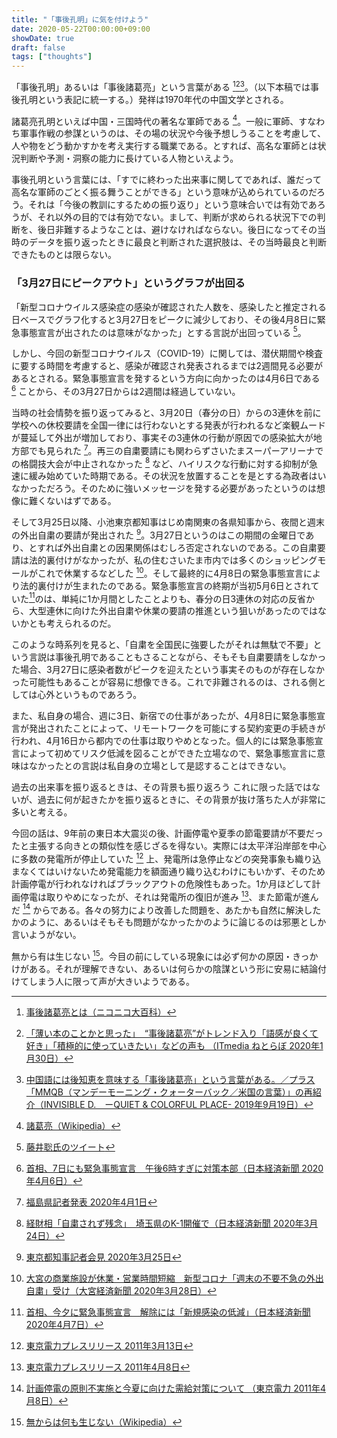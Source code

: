 ```yaml
---
title: "「事後孔明」に気を付けよう"
date: 2020-05-22T00:00:00+09:00
showDate: true
draft: false
tags: ["thoughts"]
---
```

「事後孔明」あるいは「事後諸葛亮」という言葉がある [^1][^2][^3]。（以下本稿では事後孔明という表記に統一する。）発祥は1970年代の中国文学とされる。

諸葛亮孔明といえば中国・三国時代の著名な軍師である [^4]。一般に軍師、すなわち軍事作戦の参謀というのは、その場の状況や今後予想しうることを考慮して、人や物をどう動かすかを考え実行する職業である。とすれば、高名な軍師とは状況判断や予測・洞察の能力に長けている人物といえよう。

事後孔明という言葉には、「すでに終わった出来事に関してであれば、誰だって高名な軍師のごとく振る舞うことができる」という意味が込められているのだろう。それは「今後の教訓にするための振り返り」という意味合いでは有効であろうが、それ以外の目的では有効でない。まして、判断が求められる状況下での判断を、後日非難するようなことは、避けなければならない。後日になってその当時のデータを振り返ったときに最良と判断された選択肢は、その当時最良と判断できたものとは限らない。

### 「3月27日にピークアウト」というグラフが出回る
「新型コロナウイルス感染症の感染が確認された人数を、感染したと推定される日ベースでグラフ化すると3月27日をピークに減少しており、その後4月8日に緊急事態宣言が出されたのは意味がなかった」とする言説が出回っている [^5]。

しかし、今回の新型コロナウイルス（COVID-19）に関しては、潜伏期間や検査に要する時間を考慮すると、感染が確認され発表されるまでは2週間見る必要があるとされる。緊急事態宣言を発するという方向に向かったのは4月6日である [^6] ことから、その3月27日からは2週間は経過していない。

当時の社会情勢を振り返ってみると、3月20日（春分の日）からの3連休を前に学校への休校要請を全国一律には行わないとする発表が行われるなど楽観ムードが蔓延して外出が増加しており、事実その3連休の行動が原因での感染拡大が地方部でも見られた [^7]。再三の自粛要請にも関わらずさいたまスーパーアリーナでの格闘技大会が中止されなかった [^8] など、ハイリスクな行動に対する抑制が急速に緩み始めていた時期である。その状況を放置することを是とする為政者はいなかっただろう。そのために強いメッセージを発する必要があったというのは想像に難くないはずである。

そして3月25日以降、小池東京都知事はじめ南関東の各県知事から、夜間と週末の外出自粛の要請が発出された [^9]。3月27日というのはこの期間の金曜日であり、とすれば外出自粛との因果関係はむしろ否定されないのである。この自粛要請は法的裏付けがなかったが、私の住むさいたま市内では多くのショッピングモールがこれで休業するなどした [^10]。そして最終的に4月8日の緊急事態宣言により法的裏付けが生まれたのである。緊急事態宣言の終期が当初5月6日とされていた[^11]のは、単純に1か月間としたことよりも、春分の日3連休の対応の反省から、大型連休に向けた外出自粛や休業の要請の推進という狙いがあったのではないかとも考えられるのだ。

このような時系列を見ると、「自粛を全国民に強要したがそれは無駄で不要」という言説は事後孔明であることもさることながら、そもそも自粛要請をしなかった場合、3月27日に感染者数がピークを迎えたという事実そのものが存在しなかった可能性もあることが容易に想像できる。これで非難されるのは、される側としては心外というものであろう。

また、私自身の場合、週に3日、新宿での仕事があったが、4月8日に緊急事態宣言が発出されたことによって、リモートワークを可能にする契約変更の手続きが行われ、4月16日から都内での仕事は取りやめとなった。個人的には緊急事態宣言によって初めてリスク低減を図ることができた立場なので、緊急事態宣言に意味はなかったとの言説は私自身の立場として是認することはできない。

過去の出来事を振り返るときは、その背景も振り返ろう
これに限った話ではないが、過去に何が起きたかを振り返るときに、その背景が抜け落ちた人が非常に多いと考える。

今回の話は、9年前の東日本大震災の後、計画停電や夏季の節電要請が不要だったと主張する向きとの類似性を感じざるを得ない。実際には太平洋沿岸部を中心に多数の発電所が停止していた [^12] 上、発電所は急停止などの突発事象も織り込まなくてはいけないため発電能力を額面通り織り込むわけにもいかず、そのため計画停電が行われなければブラックアウトの危険性もあった。1か月ほどして計画停電は取りやめになったが、それは発電所の復旧が進み [^13]、また節電が進んだ [^14] からである。各々の努力により改善した問題を、あたかも自然に解決したかのように、あるいはそもそも問題がなかったかのように論じるのは邪悪としか言いようがない。

無から有は生じない [^15]。今目の前にしている現象には必ず何かの原因・きっかけがある。それが理解できない、あるいは何らかの陰謀という形に安易に結論付けてしまう人に限って声が大きいようである。

[^1]:[事後諸葛亮とは（ニコニコ大百科）](https://dic.nicovideo.jp/a/%E4%BA%8B%E5%BE%8C%E8%AB%B8%E8%91%9B%E4%BA%AE)
[^2]:[「薄い本のことかと思った」　“事後諸葛亮”がトレンド入り「語感が良くて好き」「積極的に使っていきたい」などの声も （ITmedia ねとらぼ 2020年1月30日）](https://nlab.itmedia.co.jp/research/articles/6852/)
[^3]:[中国語には後知恵を意味する「事後諸葛亮」という言葉がある。／プラス「MMQB（マンデーモーニング・クォーターバック／米国の言葉）」の再紹介（INVISIBLE D.　ーQUIET & COLORFUL PLACE- 2019年9月19日）](https://m-dojo.hatenadiary.com/entry/2019/09/19/071239)
[^4]:[諸葛亮（Wikipedia）](https://ja.wikipedia.org/wiki/%E8%AB%B8%E8%91%9B%E4%BA%AE)
[^5]:[藤井聡氏のツイート](https://twitter.com/SF_SatoshiFujii/status/1263318233735557120)
[^6]:[首相、7日にも緊急事態宣言　午後6時すぎに対策本部（日本経済新聞 2020年4月6日）](https://www.nikkei.com/article/DGXMZO57693050W0A400C2PE1000/)
[^7]:[福島県記者発表 2020年4月1日](https://www.pref.fukushima.lg.jp/sec/21045c/fukushima-hasseijyoukyou.html#006)
[^8]:[経財相「自粛されず残念」　埼玉県のK-1開催で（日本経済新聞 2020年3月24日）](https://www.nikkei.com/article/DGXMZO57104310T20C20A3PP8000/)
[^9]:[東京都知事記者会見 2020年3月25日](https://www.metro.tokyo.lg.jp/tosei/governor/governor/kishakaiken/2020/03/25.html)
[^10]:[大宮の商業施設が休業・営業時間短縮　新型コロナ「週末の不要不急の外出自粛」受け（大宮経済新聞 2020年3月28日）](https://omiya.keizai.biz/headline/1412/)
[^11]:[首相、今夕に緊急事態宣言　解除には「新規感染の低減」（日本経済新聞 2020年4月7日）](https://www.nikkei.com/article/DGXMZO57750440X00C20A4000000/)
[^12]:[東京電力プレスリリース 2011年3月13日](https://www.tepco.co.jp/cc/press/11031312-j.html)
[^13]:[東京電力プレスリリース 2011年4月8日](https://www.tepco.co.jp/cc/press/11040801-j.html)
[^14]:[計画停電の原則不実施と今夏に向けた需給対策について （東京電力 2011年4月8日）](https://www.tepco.co.jp/cc/press/11040802-j.html)
[^15]:[無からは何も生じない（Wikipedia）](https://ja.wikipedia.org/wiki/%E7%84%A1%E3%81%8B%E3%82%89%E3%81%AF%E4%BD%95%E3%82%82%E7%94%9F%E3%81%98%E3%81%AA%E3%81%84)